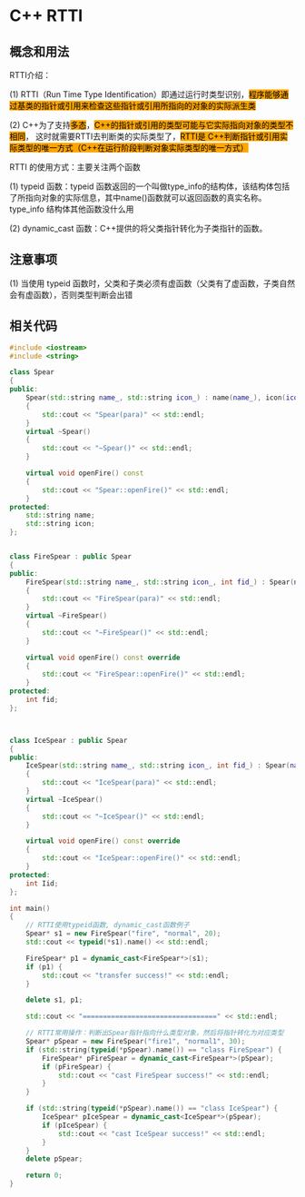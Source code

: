 # C++ RTTI

## 概念和用法

RTTI介绍：

(1) RTTI（Run Time Type Identification）即通过运行时类型识别，<mark style="background-color:orange;">程序能够通过基类的指针或引用来检查这些指针或引用所指向的对象的实际派生类</mark>

(2) C++为了支持<mark style="background-color:orange;">多态</mark>，<mark style="background-color:orange;">C++的指针或引用的类型可能与它实际指向对象的类型不相同</mark>， 这时就需要RTTI去判断类的实际类型了，<mark style="background-color:orange;">RTTI是 C++判断指针或引用实际类型的唯一方式（C++在运行阶段判断对象实际类型的唯一方式）</mark>



RTTI 的使用方式：主要关注两个函数&#x20;

(1) typeid 函数：typeid 函数返回的一个叫做type\_info的结构体，该结构体包括了所指向对象的实际信息，其中name()函数就可以返回函数的真实名称。type\_info 结构体其他函数没什么用

(2) dynamic\_cast 函数：C++提供的将父类指针转化为子类指针的函数。





## 注意事项

(1) 当使用 typeid 函数时，父类和子类必须有虚函数（父类有了虚函数，子类自然会有虚函数），否则类型判断会出错







## 相关代码

```cpp
#include <iostream>
#include <string>

class Spear
{
public:
    Spear(std::string name_, std::string icon_) : name(name_), icon(icon_)
    {
        std::cout << "Spear(para)" << std::endl;
    }
    virtual ~Spear()
    {
        std::cout << "~Spear()" << std::endl;
    }

    virtual void openFire() const
    {
        std::cout << "Spear::openFire()" << std::endl;
    }
protected:
    std::string name;
    std::string icon;
};


class FireSpear : public Spear
{
public:
    FireSpear(std::string name_, std::string icon_, int fid_) : Spear(name_, icon_), fid(fid_)
    {
        std::cout << "FireSpear(para)" << std::endl;
    }
    virtual ~FireSpear()
    {
        std::cout << "~FireSpear()" << std::endl;
    }

    virtual void openFire() const override
    {
        std::cout << "FireSpear::openFire()" << std::endl;
    }
protected:
    int fid;
};



class IceSpear : public Spear
{
public:
    IceSpear(std::string name_, std::string icon_, int fid_) : Spear(name_, icon_), Iid(fid_)
    {
        std::cout << "IceSpear(para)" << std::endl;
    }
    virtual ~IceSpear()
    {
        std::cout << "~IceSpear()" << std::endl;
    }

    virtual void openFire() const override
    {
        std::cout << "IceSpear::openFire()" << std::endl;
    }
protected:
    int Iid;
};

int main()
{
    // RTTI使用typeid函数, dynamic_cast函数例子
    Spear* s1 = new FireSpear("fire", "normal", 20);
    std::cout << typeid(*s1).name() << std::endl;

    FireSpear* p1 = dynamic_cast<FireSpear*>(s1);
    if (p1) {
        std::cout << "transfer success!" << std::endl;
    }

    delete s1, p1;

    std::cout << "=================================" << std::endl;

    // RTTI常用操作：判断出Spear指针指向什么类型对象，然后将指针转化为对应类型
    Spear* pSpear = new FireSpear("fire1", "normal1", 30);
    if (std::string(typeid(*pSpear).name()) == "class FireSpear") {
        FireSpear* pFireSpear = dynamic_cast<FireSpear*>(pSpear);
        if (pFireSpear) {
            std::cout << "cast FireSpear success!" << std::endl;
        }
    }

    if (std::string(typeid(*pSpear).name()) == "class IceSpear") {
        IceSpear* pIceSpear = dynamic_cast<IceSpear*>(pSpear);
        if (pIceSpear) {
            std::cout << "cast IceSpear success!" << std::endl;
        }
    }
    delete pSpear;

    return 0;
}
```
